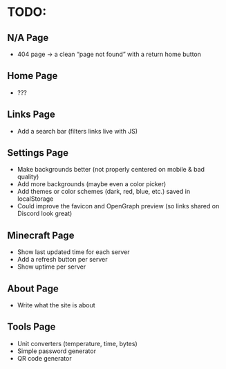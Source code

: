 TODO:
======

N/A Page
------

- 404 page → a clean “page not found” with a return home button

Home Page
------

- ???

Links Page
------

- Add a search bar (filters links live with JS)

Settings Page
------

- Make backgrounds better (not properly centered on mobile & bad quality)
- Add more backgrounds (maybe even a color picker)
- Add themes or color schemes (dark, red, blue, etc.) saved in localStorage
- Could improve the favicon and OpenGraph preview (so links shared on Discord look great)

Minecraft Page
------

- Show last updated time for each server
- Add a refresh button per server
- Show uptime per server

About Page
------

- Write what the site is about

Tools Page
------

- Unit converters (temperature, time, bytes)
- Simple password generator
- QR code generator